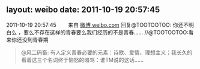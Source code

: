 layout: weibo
date: 2011-10-19 20:57:45
---
<meta name="referrer" content="no-referrer" />

2011-10-19 20:57:45  &nbsp;&nbsp;&nbsp;&nbsp;&nbsp;&nbsp; 来自 <a href="http://weibo.com/" rel="nofollow">微博 weibo.com</a>
回复@TOOTOOTOO: 你还不明白么 ，要么不存在这样的青春要么我们经历的不是青春…… //@TOOTOOTOO:看来你还没到青春期
>  @风二码畜: 有人定义青春必要的元素：诗歌、爱情、理想主义；我长久的看着这三个名词终于恼怒的暗骂：谁TM说的这话…… ​​​
